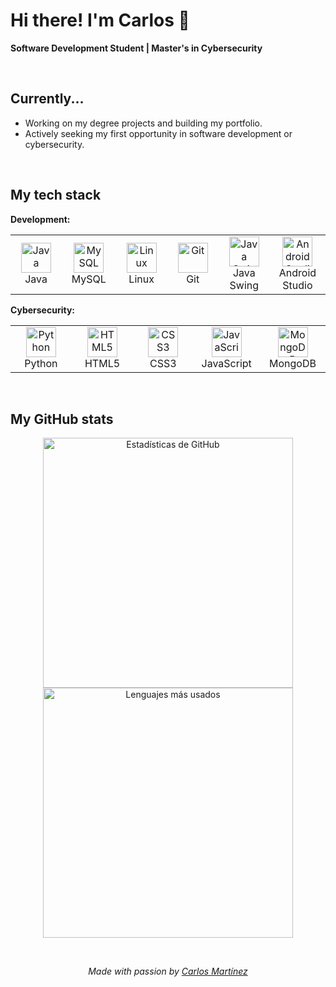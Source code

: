 # Hi there! I'm Carlos 👋

**Software Development Student | Master's in Cybersecurity**

<br>

## Currently...

* Working on my degree projects and building my portfolio.
* Actively seeking my first opportunity in software development or cybersecurity.

<br>

## My tech stack

**Development:**
<table>
  <tr>
    <td align="center" width="96">
      <img src="https://skillicons.dev/icons?i=java" width="48" height="48" alt="Java" />
      <br>Java
    </td>
    <td align="center" width="96">
      <img src="https://skillicons.dev/icons?i=mysql" width="48" height="48" alt="MySQL" />
      <br>MySQL
    </td>
    <td align="center" width="96">
      <img src="https://skillicons.dev/icons?i=linux" width="48" height="48" alt="Linux" />
      <br>Linux
    </td>
    <td align="center" width="96">
      <img src="https://skillicons.dev/icons?i=git" width="48" height="48" alt="Git" />
      <br>Git
    </td>
    <td align="center" width="96">
      <img src="https://skillicons.dev/icons?i=java" width="48" height="48" alt="Java Swing" />
      <br>Java Swing
    </td>
    <td align="center" width="96">
      <img src="https://skillicons.dev/icons?i=androidstudio" width="48" height="48" alt="Android Studio" />
      <br>Android Studio
    </td>
  </tr>
</table>

**Cybersecurity:**
<table>
  <tr>
    <td align="center" width="96">
      <img src="https://skillicons.dev/icons?i=python" width="48" height="48" alt="Python" />
      <br>Python
    </td>
    <td align="center" width="96">
      <img src="https://skillicons.dev/icons?i=html" width="48" height="48" alt="HTML5" />
      <br>HTML5
    </td>
    <td align="center" width="96">
      <img src="https://skillicons.dev/icons?i=css" width="48" height="48" alt="CSS3" />
      <br>CSS3
    </td>
    <td align="center" width="96">
      <img src="https://skillicons.dev/icons?i=js" width="48" height="48" alt="JavaScript" />
      <br>JavaScript
    </td>
    <td align="center" width="96">
      <img src="https://skillicons.dev/icons?i=mongodb" width="48" height="48" alt="MongoDB" />
      <br>MongoDB
    </td>
    </tr>
</table>

<br>

## My GitHub stats

<p align="center">
  <img width="400" src="https://github-readme-stats.vercel.app/api?username=CaarlosMrtnz&show_icons=true&theme=tokyonight&count_private=true" alt="Estadísticas de GitHub" />
  <img width="400" src="https://github-readme-stats.vercel.app/api/top-langs/?username=CaarlosMrtnz&layout=compact&theme=tokyonight" alt="Lenguajes más usados" />
</p>

<br>

<p align="center">
  <i>Made with passion by <a href="https://www.linkedin.com/in/carlos-mart%C3%ADnez-agust%C3%ADn/"> Carlos Martínez</a></i>
</p>

